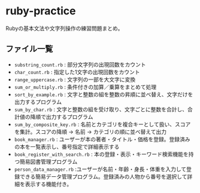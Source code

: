 # ruby-practice

Rubyの基本文法や文字列操作の練習問題まとめ。

## ファイル一覧

- `substring_count.rb` : 部分文字列の出現回数をカウント
- `char_count.rb` : 指定した1文字の出現回数をカウント
- `range_uppercase.rb` : 文字列の一部を大文字に変換
- `sum_or_multiply.rb` : 条件付きの加算／乗算をまとめて処理
- `sort_by_example.rb` : 文字と整数の組を整数の昇順に並べ替え、文字だけを出力するプログラム
- `sum_by_char.rb` : 文字と整数の組を受け取り、文字ごとに整数を合計し、合計値の降順で出力するプログラム
- `sum_by_composite_key.rb` : 名前とカテゴリを複合キーとして扱い、スコアを集計。スコアの降順 → 名前 → カテゴリの順に並べ替えて出力
- `book_manager.rb` : ユーザーが本の著者・タイトル・価格を登録。登録済みの本を一覧表示し、番号指定で詳細表示する
- `book_register_with_search.rb` : 本の登録・表示・キーワード検索機能を持つ簡易図書管理プログラム
- `person_data_manager.rb` :ユーザーが名前・年齢・身長・体重を入力して登録できる簡易データ管理プログラム。登録済みの人物から番号を選択して詳細を表示する機能付き。